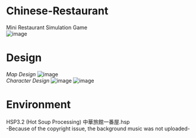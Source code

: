 # Chinese-Restaurant
Mini Restaurant Simulation Game  
![image](https://user-images.githubusercontent.com/104482322/206732820-7789d799-ac70-4299-9ada-a3dd55a7ab23.png)  
# Design  
*Map Design*
![image](https://user-images.githubusercontent.com/104482322/206733167-1152ffc9-a8c7-4144-aa2b-977b4a015eb1.png)  
*Character Design*
![image](https://user-images.githubusercontent.com/104482322/206733219-acad2bad-39d3-45b2-be06-8c3eda751b27.png)
![image](https://user-images.githubusercontent.com/104482322/206733412-121c5655-5163-47d3-88c6-55c10cdfa839.png)
# Environment
HSP3.2 (Hot Soup Processing)  中華旅館一番屋.hsp  
-Because of the copyright issue, the background music was not uploaded-
